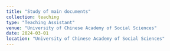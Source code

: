 ```yaml
---
title: "Study of main documents"
collection: teaching
type: "Teaching Assistant"
venue: "University of Chinese Academy of Social Sciences"
date: 2024-03-01
location: "University of Chinese Academy of Social Sciences"
---
```


